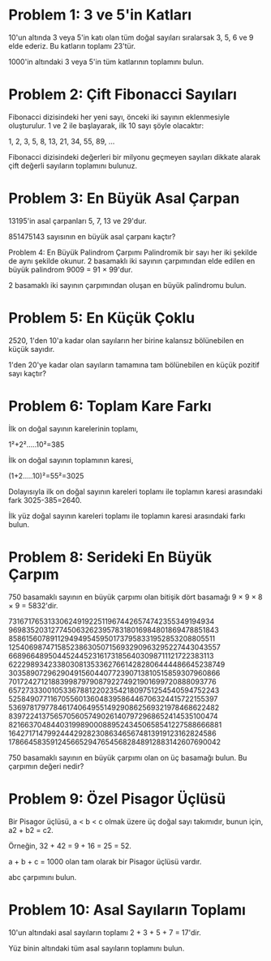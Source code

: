 # Problem 1: 3 ve 5'in Katları
10'un altında 3 veya 5'in katı olan tüm doğal sayıları sıralarsak 3, 5, 6 ve 9 elde ederiz. Bu katların toplamı 23'tür.

1000'in altındaki 3 veya 5'in tüm katlarının toplamını bulun.

# Problem 2: Çift Fibonacci Sayıları
Fibonacci dizisindeki her yeni sayı, önceki iki sayının eklenmesiyle oluşturulur. 1 ve 2 ile başlayarak, ilk 10 sayı şöyle olacaktır:

1, 2, 3, 5, 8, 13, 21, 34, 55, 89, ...

Fibonacci dizisindeki değerleri bir milyonu geçmeyen sayıları dikkate alarak çift değerli sayıların toplamını bulunuz.

# Problem 3: En Büyük Asal Çarpan
13195'in asal çarpanları 5, 7, 13 ve 29'dur.

851475143 sayısının en büyük asal çarpanı kaçtır?

Problem 4: En Büyük Palindrom Çarpımı
Palindromik bir sayı her iki şekilde de aynı şekilde okunur. 2 basamaklı iki sayının çarpımından elde edilen en büyük palindrom 9009 = 91 × 99'dur.

2 basamaklı iki sayının çarpımından oluşan en büyük palindromu bulun.

# Problem 5: En Küçük Çoklu
2520, 1'den 10'a kadar olan sayıların her birine kalansız bölünebilen en küçük sayıdır.

1'den 20'ye kadar olan sayıların tamamına tam bölünebilen en küçük pozitif sayı kaçtır?

# Problem 6: Toplam Kare Farkı
İlk on doğal sayının karelerinin toplamı,

1²+2².....10²=385

İlk on doğal sayının toplamının karesi,

(1+2.....10)²=55²=3025

Dolayısıyla ilk on doğal sayının kareleri toplamı ile toplamın karesi arasındaki fark 3025-385=2640.

İlk yüz doğal sayının kareleri toplamı ile toplamın karesi arasındaki farkı bulun.

# Problem 8: Serideki En Büyük Çarpım
750 basamaklı sayının en büyük çarpımı olan bitişik dört basamağı 9 × 9 × 8 × 9 = 5832'dir.

73167176531330624919225119674426574742355349194934
96983520312774506326239578318016984801869478851843
85861560789112949495459501737958331952853208805511
12540698747158523863050715693290963295227443043557
66896648950445244523161731856403098711121722383113
62229893423380308135336276614282806444486645238749
30358907296290491560440772390713810515859307960866
70172427121883998797908792274921901699720888093776
65727333001053367881220235421809751254540594752243
52584907711670556013604839586446706324415722155397
53697817977846174064955149290862569321978468622482
83972241375657056057490261407972968652414535100474
82166370484403199890008895243450658541227588666881
16427171479924442928230863465674813919123162824586
17866458359124566529476545682848912883142607690042

750 basamaklı sayının en büyük çarpımı olan on üç basamağı bulun. Bu çarpımın değeri nedir?

 # Problem 9: Özel Pisagor Üçlüsü
Bir Pisagor üçlüsü, a < b < c olmak üzere üç doğal sayı takımıdır, bunun için, a2 + b2 = c2.

Örneğin, 32 + 42 = 9 + 16 = 25 = 52.

a + b + c = 1000 olan tam olarak bir Pisagor üçlüsü vardır.

abc çarpımını bulun.

# Problem 10: Asal Sayıların Toplamı
10'un altındaki asal sayıların toplamı 2 + 3 + 5 + 7 = 17'dir.

Yüz binin altındaki tüm asal sayıların toplamını bulun.
